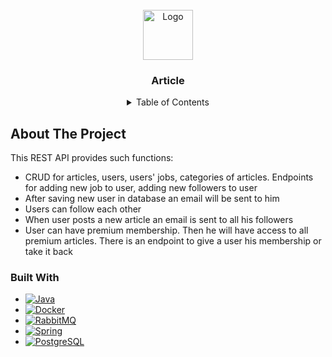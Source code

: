 
<!-- PROJECT LOGO -->
<br />
<div>
  <div align="center">
  <a href="https://github.com/othneildrew/Best-README-Template">
    <img src="https://cdn-icons-png.flaticon.com/512/3079/3079967.png" alt="Logo" width="80" height="80">
  </a>
    </div>

  <h3 align="center">Article</h3>


<!-- TABLE OF CONTENTS -->
<details>
  <summary align="center">Table of Contents</summary>
  <ol>
    <li>
      <a href="#about-the-project">About The Project</a>
    </li>
    <li>
       <a href="#built-with">Built With</a>
    </li>
    <li>
      <a href="#getting-started">Getting Started</a>
    </li>
    <li>
      <a href="#usage">Usage</a>
    </li>
  </ol>
</details>




## About The Project


This REST API provides such functions:

* CRUD for articles, users, users' jobs, categories of articles. Endpoints for adding new job to user, adding new followers to user
* After saving new user in database an email will be sent to him
* Users can follow each other
* When user posts a new article an email is sent to all his followers
* User can have premium membership. Then he will have access to all premium articles. There is an endpoint to give a user his membership or take it back





### Built With


* [![Java][Java]][java.com]
* [![Docker][Docker]][docker.com]
* [![RabbitMQ][RabbitMQ]][rabbitmq.com]
* [![Spring][Spring]][spring.io]
* [![PostgreSQL][PostgreSQL]][postgresql.com]






<!--  ## Getting Started  -->





<!--  ## Usage  -->







[Java]: https://img.shields.io/badge/Java-ED8B00?style=for-the-badge&logo=java&logoColor=white
[java.com]: https://www.java.com
[Docker]: https://img.shields.io/badge/docker-%230db7ed.svg?style=for-the-badge&logo=docker&logoColor=white
[docker.com]: https://www.docker.com/
[RabbitMQ]: https://img.shields.io/badge/Rabbitmq-FF6600?style=for-the-badge&logo=rabbitmq&logoColor=white
[rabbitmq.com]: https://www.rabbitmq.com/
[PostgreSQL]: https://img.shields.io/badge/PostgreSQL-316192?style=for-the-badge&logo=postgresql&logoColor=white
[postgresql.com]: https://www.postgresql.org/
[Spring]: https://img.shields.io/badge/Spring-6DB33F?style=for-the-badge&logo=spring&logoColor=white
[spring.io]: https://spring.io

